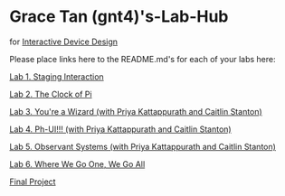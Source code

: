# Grace Tan (gnt4)'s-Lab-Hub
for [Interactive Device Design](https://github.com/FAR-Lab/Developing-and-Designing-Interactive-Devices/)

Please place links here to the README.md's for each of your labs here:

[Lab 1. Staging Interaction](Lab%201/)

[Lab 2. The Clock of Pi](Lab%202/)

[Lab 3. You're a Wizard (with Priya Kattappurath and Caitlin Stanton)](https://github.com/caitlinstanton/Interactive-Lab-Hub/tree/Spring2021/Lab%203)

[Lab 4. Ph-UI!!! (with Priya Kattappurath and Caitlin Stanton)](https://github.com/caitlinstanton/Interactive-Lab-Hub/tree/Spring2021/Lab%204)

[Lab 5. Observant Systems (with Priya Kattappurath and Caitlin Stanton)](https://github.com/caitlinstanton/Interactive-Lab-Hub/tree/Spring2021/Lab%205)

[Lab 6. Where We Go One, We Go All](https://github.com/caitlinstanton/Interactive-Lab-Hub/tree/Spring2021/Lab%206)

[Final Project](Final%20Project/)